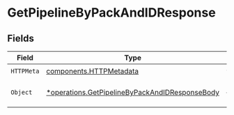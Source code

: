# GetPipelineByPackAndIDResponse


## Fields

| Field                                                                                                           | Type                                                                                                            | Required                                                                                                        | Description                                                                                                     |
| --------------------------------------------------------------------------------------------------------------- | --------------------------------------------------------------------------------------------------------------- | --------------------------------------------------------------------------------------------------------------- | --------------------------------------------------------------------------------------------------------------- |
| `HTTPMeta`                                                                                                      | [components.HTTPMetadata](../../models/components/httpmetadata.md)                                              | :heavy_check_mark:                                                                                              | N/A                                                                                                             |
| `Object`                                                                                                        | [*operations.GetPipelineByPackAndIDResponseBody](../../models/operations/getpipelinebypackandidresponsebody.md) | :heavy_minus_sign:                                                                                              | a list of Pipeline objects                                                                                      |
